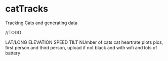 

# catTracks

Tracking Cats and generating data

//TODO

LAT/LONG
ELEVATION
SPEED
TILT
NUmber of cats
cat heartrate
plots
pics, first person and third person, upload if not black and with wifi and lots of battery
